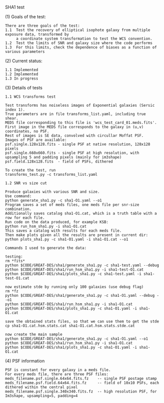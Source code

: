 SHA1 test 

(1) Goals of the test:

	There are three goals of the test:
	1.1	 Test the recovery of elliptical isophote galaxy from multiple exposure data, transformed by 
	   	 a coordinate system transformation to test the WCS convention.
	1.2	 Test the limits of SNR and galaxy size where the code performs 
	1.3	 For this limits, check the dependence of biases as a function of various parameters

(2) Current status:

	1.1 Implemented
	1.2 Implemented
	1.3 In progress

(3) Details of tests

	1.1 WCS transforms test

	Test transforms has noiseless images of Exponential galaxies (Sersic index 1).
	True parameters are in file transforms_list.yaml, including true shear.
	MEDS file corresponding to this file is 'wcs_test_card_01.meds.fits'.
	First image in the MEDS file corresponds to the galaxy in (u,v) coordinates, no PSF.
	Rest of images is SE data, convolved with circullar Moffat PSF.
	Images of PSF are available:
	psf.single.128x128.fits - single PSF at native resolution, 128x128 pixels
	psf.single.660x660.fits - single PSF at high resolution, with upsampling 5 and padding pixels (mainly for im3shape)
	psf.field.128x128.fits  - field of PSFs, dithered

	To create the test, run
	transforms_test.py -c transforms_list.yaml

	1.2 SNR vs size cut

	Produce galaxies with various SNR and size.
	Use command:
	python generate_sha1.py -c sha1-O1.yaml --o1
	Program saves a set of meds files, one meds file per snr-size combination.
	Additionally saves catalog sha1-O1.cat, which is a truth table with a row for each file.
	Run code on the data produced, for example KSB:
	python run_hsm_sha1.py -i sha1-O1.cat
	This saves a catalog with results for each meds file.
	Then make plots given all the results are present in current dir:
	python plots_sha1.py -c sha1-O1.yaml -i sha1-O1.cat --o1

	Commands I used to generate the data:

	testing:
	rm *fits*
	python $CODE/GREAT-DES/sha1/generate_sha1.py -c sha1-test.yaml --debug
	python $CODE/GREAT-DES/sha1/run_hsm_sha1.py -i sha1-test-O1.cat
	python $CODE/GREAT-DES/sha1/plots_sha1.py -c sha1-test.yaml -i sha1-test-O1.cat
	
	now estimate stde by running only 100 galaxies (use debug flag)
	rm *fz 
	python $CODE/GREAT-DES/sha1/generate_sha1.py -c sha1-O1.yaml --debug --o1
	python $CODE/GREAT-DES/sha1/run_hsm_sha1.py -i sha1-O1.cat
	python $CODE/GREAT-DES/sha1/plots_sha1.py -c sha1-O1.yaml -i sha1-O1.cat
	
	save the obtained stats files, so that we can use them to get the stde
	cp sha1-O1.cat.hsm.stats.cat sha1-O1.cat.hsm.stats.stde.cat
	
	now create the main sample
	python $CODE/GREAT-DES/sha1/generate_sha1.py -c sha1-O1.yaml --o1
	python $CODE/GREAT-DES/sha1/run_hsm_sha1.py -i sha1-O1.cat
	python $CODE/GREAT-DES/sha1/plots_sha1.py -c sha1-O1.yaml -i sha1-O1.cat

(4) PSF information

	PSF is constant for every galaxy in a meds file.
	For every meds file, there are three PSF files: 
	meds_filename.psf.single.64x64.fits.fz    -- single PSF postage stamp
	meds_filename.psf.field.64x64.fits.fz     -- field of 10x10 PSFs, each dithered within the central pixel
	meds_filename.psf.single.340x340.fits.fz  -- high resolution PSF, for Im3shape, upsampling=5, padding=4
